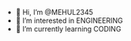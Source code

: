 - 👋 Hi, I’m @MEHUL2345
- 👀 I’m interested in ENGINEERING
- 🌱 I’m currently learning CODING
  

<!---
MEHUL2345/MEHUL2345 is a ✨ special ✨ repository because its `README.md` (this file) appears on your GitHub profile.
You can click the Preview link to take a look at your changes.
--->
